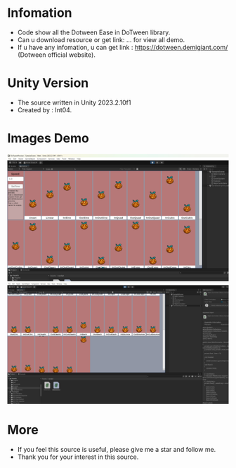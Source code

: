 # Infomation
- Code show all the Dotween Ease in DoTween library.
- Can u download resource or get link: ... for view all demo.
- If u have any infomation, u can get link : https://dotween.demigiant.com/ (Dotween official website).

# Unity Version
- The source written in Unity 2023.2.10f1
- Created by : Int04.

# Images Demo
![img.png](img.png)
![img_1.png](img_1.png)
# More
- If you feel this source is useful, please give me a star and follow me.
- Thank you for your interest in this source.